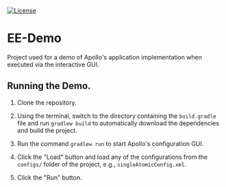 [![License](https://img.shields.io/badge/License-Apache%202.0-blue.svg)](https://opensource.org/licenses/Apache-2.0)

# EE-Demo
Project used for a demo of Apollo's application implementation when executed via the interactive GUI.

## Running the Demo.

1. Clone the repository.

2. Using the terminal, switch to the directory containing the `build.gradle` file and run `gradlew build` to automatically download the dependencies and build the project.

3. Run the command `gradlew run` to start Apollo's configuration GUI.

4. Click the "Load" button and load any of the configurations from the `configs/` folder of the project, e.g., `singleAtomicConfig.xml`.

5. Click the "Run" button.

